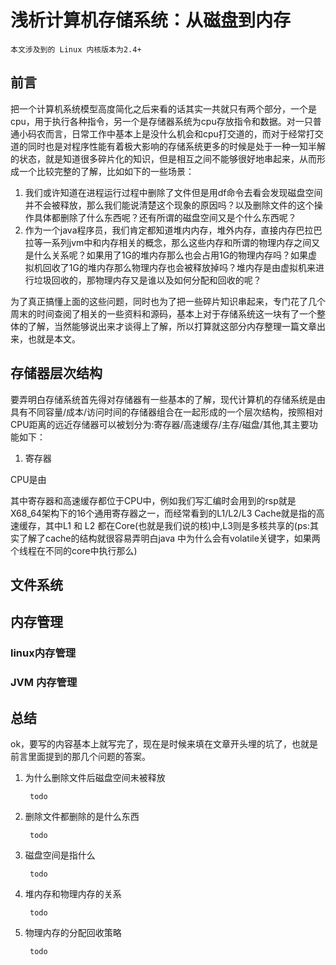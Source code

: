 # 浅析计算机存储系统：从磁盘到内存

    本文涉及到的 Linux 内核版本为2.4+

## 前言

把一个计算机系统模型高度简化之后来看的话其实一共就只有两个部分，一个是cpu，用于执行各种指令，另一个是存储器系统为cpu存放指令和数据。对一只普通小码农而言，日常工作中基本上是没什么机会和cpu打交道的，而对于经常打交道的同时也是对程序性能有着极大影响的存储系统更多的时候是处于一种一知半解的状态，就是知道很多碎片化的知识，但是相互之间不能够很好地串起来，从而形成一个比较完整的了解，比如如下的一些场景：

1. 我们或许知道在进程运行过程中删除了文件但是用df命令去看会发现磁盘空间并不会被释放，那么我们能说清楚这个现象的原因吗？以及删除文件的这个操作具体都删除了什么东西呢？还有所谓的磁盘空间又是个什么东西呢？
2. 作为一个java程序员，我们肯定都知道堆内内存，堆外内存，直接内存巴拉巴拉等一系列jvm中和内存相关的概念，那么这些内存和所谓的物理内存之间又是什么关系呢？如果用了1G的堆内存那么也会占用1G的物理内存吗？如果虚拟机回收了1G的堆内存那么物理内存也会被释放掉吗？堆内存是由虚拟机来进行垃圾回收的，那物理内存又是谁以及如何分配和回收的呢？

为了真正搞懂上面的这些问题，同时也为了把一些碎片知识串起来，专门花了几个周末的时间查阅了相关的一些资料和源码，基本上对于存储系统这一块有了一个整体的了解，当然能够说出来才谈得上了解，所以打算就这部分内存整理一篇文章出来，也就是本文。

## 存储器层次结构

要弄明白存储系统首先得对存储器有一些基本的了解，现代计算机的存储系统是由具有不同容量/成本/访问时间的存储器组合在一起形成的一个层次结构，按照相对CPU距离的远近存储器可以被划分为:寄存器/高速缓存/主存/磁盘/其他,其主要功能如下：

1. 寄存器

CPU是由

其中寄存器和高速缓存都位于CPU中，例如我们写汇编时会用到的rsp就是X68_64架构下的16个通用寄存器之一，而经常看到的L1/L2/L3 Cache就是指的高速缓存，其中L1 和 L2 都在Core(也就是我们说的核)中,L3则是多核共享的(ps:其实了解了cache的结构就很容易弄明白java 中为什么会有volatile关键字，如果两个线程在不同的core中执行那么)

## 文件系统


## 内存管理
### linux内存管理
### JVM 内存管理

## 总结

ok，要写的内容基本上就写完了，现在是时候来填在文章开头埋的坑了，也就是前言里面提到的那几个问题的答案。

1. 为什么删除文件后磁盘空间未被释放

        todo
2. 删除文件都删除的是什么东西

        todo
3. 磁盘空间是指什么
        
        todo

4. 堆内存和物理内存的关系

        todo
5. 物理内存的分配回收策略

        todo